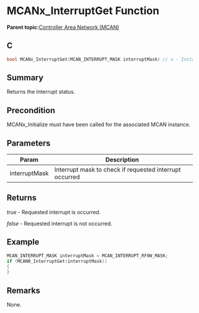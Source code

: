 # MCANx\_InterruptGet Function

**Parent topic:**[Controller Area Network \(MCAN\)](GUID-C9F1E50C-1EF0-4941-A9CB-89808C7C54AF.md)

## C

```c
bool MCANx_InterruptGet(MCAN_INTERRUPT_MASK interruptMask) // x - Instance of the MCAN peripheral
```

## Summary

Returns the Interrupt status.

## Precondition

MCANx\_Initialize must have been called for the associated MCAN instance.

## Parameters

|Param|Description|
|-----|-----------|
|interruptMask|Interrupt mask to check if requested interrupt occurred|

## Returns

*true* - Requested interrupt is occurred.

*false* - Requested interrupt is not occurred.

## Example

```c
MCAN_INTERRUPT_MASK interruptMask = MCAN_INTERRUPT_RF0W_MASK;
if (MCAN0_InterruptGet(interruptMask))
{
}
```

## Remarks

None.

